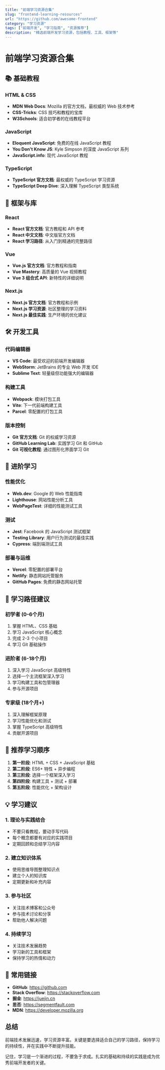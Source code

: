 ```yaml
---
title: "前端学习资源合集"
slug: "frontend-learning-resources"
url: "https://github.com/awesome-frontend"
category: "学习资源"
tags: ["前端开发", "学习指南", "资源推荐"]
description: "精选前端开发学习资源，包括教程、工具、框架等"
---
```


# 前端学习资源合集

## 📚 基础教程

### HTML & CSS
- **MDN Web Docs**: Mozilla 的官方文档，最权威的 Web 技术参考
- **CSS-Tricks**: CSS 技巧和教程的宝库
- **W3Schools**: 适合初学者的在线教程平台

### JavaScript
- **Eloquent JavaScript**: 免费的在线 JavaScript 教程
- **You Don't Know JS**: Kyle Simpson 的深度 JavaScript 系列
- **JavaScript.info**: 现代 JavaScript 教程

### TypeScript
- **TypeScript 官方文档**: 最权威的 TypeScript 学习资源
- **TypeScript Deep Dive**: 深入理解 TypeScript 类型系统

## 🚀 框架与库

### React
- **React 官方文档**: 官方教程和 API 参考
- **React 中文文档**: 中文版官方文档
- **React 学习路径**: 从入门到精通的完整路径

### Vue
- **Vue.js 官方文档**: 官方教程和指南
- **Vue Mastery**: 高质量的 Vue 视频教程
- **Vue 3 组合式 API**: 新特性的详细说明

### Next.js
- **Next.js 官方文档**: 官方教程和示例
- **Next.js 学习资源**: 社区整理的学习资料
- **Next.js 最佳实践**: 生产环境的优化建议

## 🛠️ 开发工具

### 代码编辑器
- **VS Code**: 最受欢迎的前端开发编辑器
- **WebStorm**: JetBrains 的专业 Web 开发 IDE
- **Sublime Text**: 轻量级但功能强大的编辑器

### 构建工具
- **Webpack**: 模块打包工具
- **Vite**: 下一代前端构建工具
- **Parcel**: 零配置的打包工具

### 版本控制
- **Git 官方文档**: Git 的权威学习资源
- **GitHub Learning Lab**: 实践学习 Git 和 GitHub
- **Git 可视化教程**: 通过图形化界面学习 Git

## 📖 进阶学习

### 性能优化
- **Web.dev**: Google 的 Web 性能指南
- **Lighthouse**: 网站性能分析工具
- **WebPageTest**: 详细的性能测试工具

### 测试
- **Jest**: Facebook 的 JavaScript 测试框架
- **Testing Library**: 用户行为测试的最佳实践
- **Cypress**: 端到端测试工具

### 部署与运维
- **Vercel**: 零配置的部署平台
- **Netlify**: 静态网站托管服务
- **GitHub Pages**: 免费的静态网站托管

## 🎯 学习路径建议

### 初学者 (0-6个月)
1. 掌握 HTML、CSS 基础
2. 学习 JavaScript 核心概念
3. 完成 2-3 个小项目
4. 学习 Git 基础操作

### 进阶者 (6-18个月)
1. 深入学习 JavaScript 高级特性
2. 选择一个主流框架深入学习
3. 学习构建工具和包管理器
4. 参与开源项目

### 专家级 (18个月+)
1. 深入理解框架原理
2. 学习性能优化和测试
3. 掌握 TypeScript 高级特性
4. 贡献开源项目

## 🌟 推荐学习顺序

1. **第一阶段**: HTML + CSS + JavaScript 基础
2. **第二阶段**: ES6+ 特性 + 异步编程
3. **第三阶段**: 选择一个框架深入学习
4. **第四阶段**: 构建工具 + 测试 + 部署
5. **第五阶段**: 性能优化 + 架构设计

## 💡 学习建议

### 1. 理论与实践结合
- 不要只看教程，要动手写代码
- 每个概念都要有对应的实践项目
- 定期回顾和总结学习内容

### 2. 建立知识体系
- 使用思维导图整理知识点
- 建立个人的知识库
- 定期更新和补充内容

### 3. 参与社区
- 关注技术博客和公众号
- 参与技术讨论和分享
- 帮助他人解决问题

### 4. 持续学习
- 关注技术发展趋势
- 学习新的工具和框架
- 保持学习的热情和动力

## 🔗 常用链接

- **GitHub**: https://github.com
- **Stack Overflow**: https://stackoverflow.com
- **掘金**: https://juejin.cn
- **思否**: https://segmentfault.com
- **MDN**: https://developer.mozilla.org

## 总结

前端技术发展迅速，学习资源丰富。关键是要选择适合自己的学习路径，保持学习的持续性，并在实践中不断提升技能。

记住，学习是一个渐进的过程，不要急于求成。扎实的基础和持续的实践是成为优秀前端开发者的关键。
